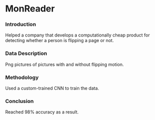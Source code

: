 # MonReader
### Introduction
Helped a company that develops a computationally cheap product for detecting whether a person is flipping a page or not.
### Data Description
Png pictures of pictures with and without flipping motion.
### Methodology
Used a custom-trained CNN to train the data.
### Conclusion
Reached 98% accuracy as a result.
